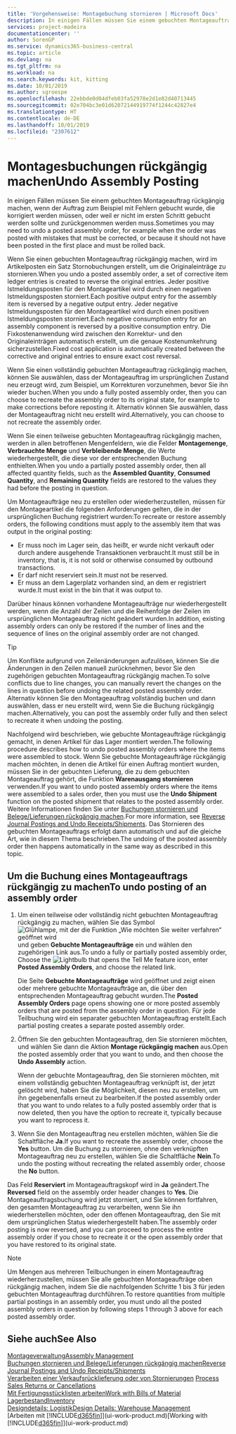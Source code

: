 ```yaml
---
title: 'Vorgehensweise: Montagebuchung stornieren | Microsoft Docs'
description: In einigen Fällen müssen Sie einem gebuchten Montageauftrag rückgängig machen, wenn der Auftrag zum Beispiel mit Fehlern gebucht wurde, die korrigiert werden müssen, oder weil er nicht im ersten Schritt gebucht werden sollte und zurückgenommen werden muss.
services: project-madeira
documentationcenter: ''
author: SorenGP
ms.service: dynamics365-business-central
ms.topic: article
ms.devlang: na
ms.tgt_pltfrm: na
ms.workload: na
ms.search.keywords: kit, kitting
ms.date: 10/01/2019
ms.author: sgroespe
ms.openlocfilehash: 22ebbde0d04dfeb03fa52978e2d1e82d40713445
ms.sourcegitcommit: 02e704bc3e01d62072144919774f1244c42827e4
ms.translationtype: HT
ms.contentlocale: de-DE
ms.lasthandoff: 10/01/2019
ms.locfileid: "2307612"
---
```

# <a name="undo-assembly-posting"></a><span data-ttu-id="037b9-103">Montagesbuchungen rückgängig machen</span><span class="sxs-lookup"><span data-stu-id="037b9-103">Undo Assembly Posting</span></span>
<span data-ttu-id="037b9-104">In einigen Fällen müssen Sie einem gebuchten Montageauftrag rückgängig machen, wenn der Auftrag zum Beispiel mit Fehlern gebucht wurde, die korrigiert werden müssen, oder weil er nicht im ersten Schritt gebucht werden sollte und zurückgenommen werden muss.</span><span class="sxs-lookup"><span data-stu-id="037b9-104">Sometimes you may need to undo a posted assembly order, for example when the order was posted with mistakes that must be corrected, or because it should not have been posted in the first place and must be rolled back.</span></span>

<span data-ttu-id="037b9-105">Wenn Sie einen gebuchten Montageauftrag rückgängig machen, wird im Artikelposten ein Satz Stornobuchungen erstellt, um die Originaleinträge zu stornieren.</span><span class="sxs-lookup"><span data-stu-id="037b9-105">When you undo a posted assembly order, a set of corrective item ledger entries is created to reverse the original entries.</span></span> <span data-ttu-id="037b9-106">Jeder positive Istmeldungsposten für den Montageartikel wird durch einen negativen Istmeldungsposten storniert.</span><span class="sxs-lookup"><span data-stu-id="037b9-106">Each positive output entry for the assembly item is reversed by a negative output entry.</span></span> <span data-ttu-id="037b9-107">Jeder negative Istmeldungsposten für den Montageartikel wird durch einen positiven Istmeldungsposten storniert.</span><span class="sxs-lookup"><span data-stu-id="037b9-107">Each negative consumption entry for an assembly component is reversed by a positive consumption entry.</span></span> <span data-ttu-id="037b9-108">Die Fixkostenanwendung wird zwischen den Korrektur- und den Originaleinträgen automatisch erstellt, um die genaue Kostenumkehrung sicherzustellen.</span><span class="sxs-lookup"><span data-stu-id="037b9-108">Fixed cost application is automatically created between the corrective and original entries to ensure exact cost reversal.</span></span>  

<span data-ttu-id="037b9-109">Wenn Sie einen vollständig gebuchten Montageauftrag rückgängig machen, können Sie auswählen, dass der Montageauftrag im ursprünglichen Zustand neu erzeugt wird, zum Beispiel, um Korrekturen vorzunehmen, bevor Sie ihn wieder buchen.</span><span class="sxs-lookup"><span data-stu-id="037b9-109">When you undo a fully posted assembly order, then you can choose to recreate the assembly order to its original state, for example to make corrections before reposting it.</span></span> <span data-ttu-id="037b9-110">Alternativ können Sie auswählen, dass der Montageauftrag nicht neu erstellt wird.</span><span class="sxs-lookup"><span data-stu-id="037b9-110">Alternatively, you can choose to not recreate the assembly order.</span></span>  

<span data-ttu-id="037b9-111">Wenn Sie einen teilweise gebuchten Montageauftrag rückgängig machen, werden in allen betroffenen Mengenfeldern, wie die Felder **Montagemenge**, **Verbrauchte Menge** und **Verbleibende Menge**, die Werte wiederhergestellt, die diese vor der entsprechenden Buchung enthielten.</span><span class="sxs-lookup"><span data-stu-id="037b9-111">When you undo a partially posted assembly order, then all affected quantity fields, such as the **Assembled Quantity**, **Consumed Quantity**, and **Remaining Quantity** fields are restored to the values they had before the posting in question.</span></span>  

<span data-ttu-id="037b9-112">Um Montageaufträge neu zu erstellen oder wiederherzustellen, müssen für den Montageartikel die folgenden Anforderungen gelten, die in der ursprünglichen Buchung registriert wurden:</span><span class="sxs-lookup"><span data-stu-id="037b9-112">To recreate or restore assembly orders, the following conditions must apply to the assembly item that was output in the original posting:</span></span>  

-   <span data-ttu-id="037b9-113">Er muss noch im Lager sein, das heißt, er wurde nicht verkauft oder durch andere ausgehende Transaktionen verbraucht.</span><span class="sxs-lookup"><span data-stu-id="037b9-113">It must still be in inventory, that is, it is not sold or otherwise consumed by outbound transactions.</span></span>  
-   <span data-ttu-id="037b9-114">Er darf nicht reserviert sein.</span><span class="sxs-lookup"><span data-stu-id="037b9-114">It must not be reserved.</span></span>  
-   <span data-ttu-id="037b9-115">Er muss an dem Lagerplatz vorhanden sind, an dem er registriert wurde.</span><span class="sxs-lookup"><span data-stu-id="037b9-115">It must exist in the bin that it was output to.</span></span>  

<span data-ttu-id="037b9-116">Darüber hinaus können vorhandene Montageaufträge nur wiederhergestellt werden, wenn die Anzahl der Zeilen und die Reihenfolge der Zeilen im ursprünglichen Montageauftrag nicht geändert wurden.</span><span class="sxs-lookup"><span data-stu-id="037b9-116">In addition, existing assembly orders can only be restored if the number of lines and the sequence of lines on the original assembly order are not changed.</span></span>  

> [!TIP]  
>  <span data-ttu-id="037b9-117">Um Konflikte aufgrund von Zeilenänderungen aufzulösen, können Sie die Änderungen in den Zeilen manuell zurücknehmen, bevor Sie den zugehörigen gebuchten Montageauftrag rückgängig machen.</span><span class="sxs-lookup"><span data-stu-id="037b9-117">To solve conflicts due to line changes, you can manually revert the changes on the lines in question before undoing the related posted assembly order.</span></span> <span data-ttu-id="037b9-118">Alternativ können Sie den Montageauftrag vollständig buchen und dann auswählen, dass er neu erstellt wird, wenn Sie die Buchung rückgängig machen.</span><span class="sxs-lookup"><span data-stu-id="037b9-118">Alternatively, you can post the assembly order fully and then select to recreate it when undoing the posting.</span></span>  

<span data-ttu-id="037b9-119">Nachfolgend wird beschrieben, wie gebuchte Montageaufträge rückgängig gemacht, in denen Artikel für das Lager montiert werden.</span><span class="sxs-lookup"><span data-stu-id="037b9-119">The following procedure describes how to undo posted assembly orders where the items were assembled to stock.</span></span> <span data-ttu-id="037b9-120">Wenn Sie gebuchte Montageaufträge rückgängig machen möchten, in denen die Artikel für einen Auftrag montiert wurden, müssen Sie in der gebuchten Lieferung, die zu dem gebuchten Montageauftrag gehört, die Funktion **Warenausgang stornieren** verwenden.</span><span class="sxs-lookup"><span data-stu-id="037b9-120">If you want to undo posted assembly orders where the items were assembled to a sales order, then you must use the **Undo Shipment** function on the posted shipment that relates to the posted assembly order.</span></span> <span data-ttu-id="037b9-121">Weitere Informationen finden Sie unter [Buchungen stornieren und Belege/Lieferungen rückgängig machen](finance-how-reverse-journal-posting.md).</span><span class="sxs-lookup"><span data-stu-id="037b9-121">For more information, see [Reverse Journal Postings and Undo Receipts/Shipments](finance-how-reverse-journal-posting.md).</span></span> <span data-ttu-id="037b9-122">Das Stornieren des gebuchten Montageauftrags erfolgt dann automatisch und auf die gleiche Art, wie in diesem Thema beschrieben.</span><span class="sxs-lookup"><span data-stu-id="037b9-122">The undoing of the posted assembly order then happens automatically in the same way as described in this topic.</span></span>  

## <a name="to-undo-posting-of-an-assembly-order"></a><span data-ttu-id="037b9-123">Um die Buchung eines Montageauftrags rückgängig zu machen</span><span class="sxs-lookup"><span data-stu-id="037b9-123">To undo posting of an assembly order</span></span>  
1.  <span data-ttu-id="037b9-124">Um einen teilweise oder vollständig nicht gebuchten Montageauftrag rückgängig zu machen, wählen Sie das Symbol ![Glühlampe, mit der die Funktion „Wie möchten Sie weiter verfahren“ geöffnet wird](media/ui-search/search_small.png "Wie möchten Sie weiter verfahren") und geben **Gebuchte Montageaufträge** ein und wählen den zugehörigen Link aus.</span><span class="sxs-lookup"><span data-stu-id="037b9-124">To undo a fully or partially posted assembly order, Choose the ![Lightbulb that opens the Tell Me feature](media/ui-search/search_small.png "Tell me what you want to do") icon, enter **Posted Assembly Orders**, and choose the related link.</span></span>  

    <span data-ttu-id="037b9-125">Die Seite **Gebuchte Montageaufträge** wird geöffnet und zeigt einen oder mehrere gebuchte Montageaufträge an, die über den entsprechenden Montageauftrag gebucht wurden.</span><span class="sxs-lookup"><span data-stu-id="037b9-125">The **Posted Assembly Orders** page opens showing one or more posted assembly orders that are posted from the assembly order in question.</span></span> <span data-ttu-id="037b9-126">Für jede Teilbuchung wird ein separater gebuchten Montageauftrag erstellt.</span><span class="sxs-lookup"><span data-stu-id="037b9-126">Each partial posting creates a separate posted assembly order.</span></span>  
2.  <span data-ttu-id="037b9-127">Öffnen Sie den gebuchten Montageauftrag, den Sie stornieren möchten, und wählen Sie dann die Aktion **Montage rückgängig machen** aus.</span><span class="sxs-lookup"><span data-stu-id="037b9-127">Open the posted assembly order that you want to undo, and then choose the **Undo Assembly** action.</span></span>  

    <span data-ttu-id="037b9-128">Wenn der gebuchte Montageauftrag, den Sie stornieren möchten, mit einem vollständig gebuchten Montageauftrag verknüpft ist, der jetzt gelöscht wird, haben Sie die Möglichkeit, diesen neu zu erstellen, um ihn gegebenenfalls erneut zu bearbeiten.</span><span class="sxs-lookup"><span data-stu-id="037b9-128">If the posted assembly order that you want to undo relates to a fully posted assembly order that is now deleted, then you have the option to recreate it, typically because you want to reprocess it.</span></span>  
3.  <span data-ttu-id="037b9-129">Wenn Sie den Montageauftrag neu erstellen möchten, wählen Sie die Schaltfläche **Ja**.</span><span class="sxs-lookup"><span data-stu-id="037b9-129">If you want to recreate the assembly order, choose the **Yes** button.</span></span> <span data-ttu-id="037b9-130">Um die Buchung zu stornieren, ohne den verknüpften Montageauftrag neu zu erstellen, wählen Sie die Schaltfläche **Nein**.</span><span class="sxs-lookup"><span data-stu-id="037b9-130">To undo the posting without recreating the related assembly order, choose the **No** button.</span></span>  

<span data-ttu-id="037b9-131">Das Feld **Reserviert** im Montageauftragskopf wird in **Ja** geändert.</span><span class="sxs-lookup"><span data-stu-id="037b9-131">The **Reversed** field on the assembly order header changes to **Yes**.</span></span> <span data-ttu-id="037b9-132">Die Montageauftragsbuchung wird jetzt storniert, und Sie können fortfahren, den gesamten Montageauftrag zu verarbeiten, wenn Sie ihn wiederherstellen möchten, oder den offenen Montageauftrag, den Sie mit dem ursprünglichen Status wiederhergestellt haben.</span><span class="sxs-lookup"><span data-stu-id="037b9-132">The assembly order posting is now reversed, and you can proceed to process the entire assembly order if you chose to recreate it or the open assembly order that you have restored to its original state.</span></span>  

> [!NOTE]  
>  <span data-ttu-id="037b9-133">Um Mengen aus mehreren Teilbuchungen in einem Montageauftrag wiederherzustellen, müssen Sie alle gebuchten Montageaufträge oben rückgängig machen, indem Sie die nachfolgenden Schritte 1 bis 3 für jeden gebuchten Montageauftrag durchführen.</span><span class="sxs-lookup"><span data-stu-id="037b9-133">To restore quantities from multiple partial postings in an assembly order, you must undo all the posted assembly orders in question by following steps 1 through 3 above for each posted assembly order.</span></span>  

## <a name="see-also"></a><span data-ttu-id="037b9-134">Siehe auch</span><span class="sxs-lookup"><span data-stu-id="037b9-134">See Also</span></span>  
[<span data-ttu-id="037b9-135">Montageverwaltung</span><span class="sxs-lookup"><span data-stu-id="037b9-135">Assembly Management</span></span>](assembly-assemble-items.md)  
[<span data-ttu-id="037b9-136">Buchungen stornieren und Belege/Lieferungen rückgängig machen</span><span class="sxs-lookup"><span data-stu-id="037b9-136">Reverse Journal Postings and Undo Receipts/Shipments</span></span>](finance-how-reverse-journal-posting.md)  
<span data-ttu-id="037b9-137">[Verarbeiten einer Verkaufsrücklieferung oder von Stornierungen](sales-how-process-sales-returns-cancellations.md)  </span><span class="sxs-lookup"><span data-stu-id="037b9-137">[Process Sales Returns or Cancellations](sales-how-process-sales-returns-cancellations.md)  </span></span>  
[<span data-ttu-id="037b9-138">Mit Fertigungsstücklisten arbeiten</span><span class="sxs-lookup"><span data-stu-id="037b9-138">Work with Bills of Material</span></span>](inventory-how-work-BOMs.md)  
[<span data-ttu-id="037b9-139">Lagerbestand</span><span class="sxs-lookup"><span data-stu-id="037b9-139">Inventory</span></span>](inventory-manage-inventory.md)  
[<span data-ttu-id="037b9-140">Designdetails: Logistik</span><span class="sxs-lookup"><span data-stu-id="037b9-140">Design Details: Warehouse Management</span></span>](design-details-warehouse-management.md)  
<span data-ttu-id="037b9-141">[Arbeiten mit [!INCLUDE[d365fin](includes/d365fin_md.md)]](ui-work-product.md)</span><span class="sxs-lookup"><span data-stu-id="037b9-141">[Working with [!INCLUDE[d365fin](includes/d365fin_md.md)]](ui-work-product.md)</span></span>
